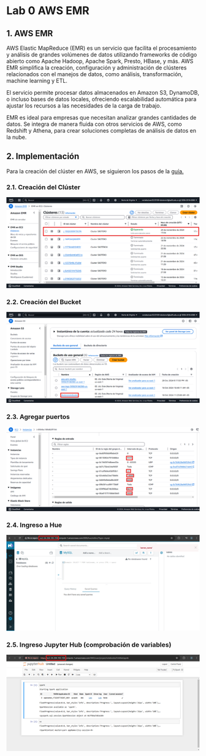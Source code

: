 # Lab 0 AWS EMR

## 1. AWS EMR
AWS Elastic MapReduce (EMR) es un servicio que facilita el procesamiento y análisis de grandes volúmenes de datos utilizando frameworks de código abierto como Apache Hadoop, Apache Spark, Presto, HBase, y más. AWS EMR simplifica la creación, configuración y administración de clústeres relacionados con el manejos de datos, como análisis, transformación, machine learning y ETL.

El servicio permite procesar datos almacenados en Amazon S3, DynamoDB, o incluso bases de datos locales, ofreciendo escalabilidad automática para ajustar los recursos a las necesidades de la carga de trabajo.

EMR es ideal para empresas que necesitan analizar grandes cantidades de datos. Se integra de manera fluida con otros servicios de AWS, como Redshift y Athena, para crear soluciones completas de análisis de datos en la nube.

## 2. Implementación

Para la creación del clúster en AWS, se siguieron los pasos de la [guía.](https://github.com/st0263eafit/st0263-242/tree/main/bigdata/00-lab-aws-emr)

### 2.1. Creación del Clúster
![Clúster](images/cluster.png)

### 2.2. Creación del Bucket
![Bucket](images/bucket.png)

### 2.3. Agregar puertos
![Puertos](images/puertos.png)

### 2.4. Ingreso a Hue
![Hue](images/hue.png)

### 2.5. Ingreso Jupyter Hub (comprobación de variables)
![Jupyter](images/jupyter.png)
